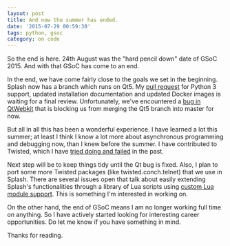 ```yaml
---
layout: post
title: And now the summer has ended.
date: '2015-07-29 00:59:30'
tags: python, gsoc
category: on code
---
```


So the end is here. 24th August was the "hard pencil down" date of GSoC 2015. And with that GSoC has come to an end.

In the end, we have come fairly close to the goals we set in the beginning. Splash now has a branch which runs on Qt5. My [pull request](https://github.com/scrapinghub/splash/pull/251) for Python 3 support, updated installation documentation and updated Docker images is waiting for a final review. Unfortunately, we've encountered a [bug in QtWebkit](https://bugreports.qt.io/browse/QTBUG-47654) that is blocking us from merging the Qt5 branch into master for now.

But all in all this has been a wonderful experience. I have learned a lot this summer; at least I think I know a lot more about asynchronous programming and debugging now, than I knew before the summer. I have contributed to Twisted, which I have [tried doing and failed](http://irclogs.jackgrigg.com/irc.freenode.net/openhatch/2014-04-27#i_3338742) in the past.

Next step will be to keep things tidy until the Qt bug is fixed. Also, I plan to port some more Twisted packages (like twisted.conch.telnet) that we use in Splash. There are several issues open that talk about easily extending Splash's functionalities through a library of Lua scripts using [custom Lua module support](http://splash.readthedocs.org/en/latest/scripting-tutorial.html#custom-lua-modules). This is something I'm interested in working on.

On the other hand, the end of GSoC means I am no longer working full time on anything. So I have actively started looking for interesting career opportunities. Do let me know if you have something in mind.

Thanks for reading.
